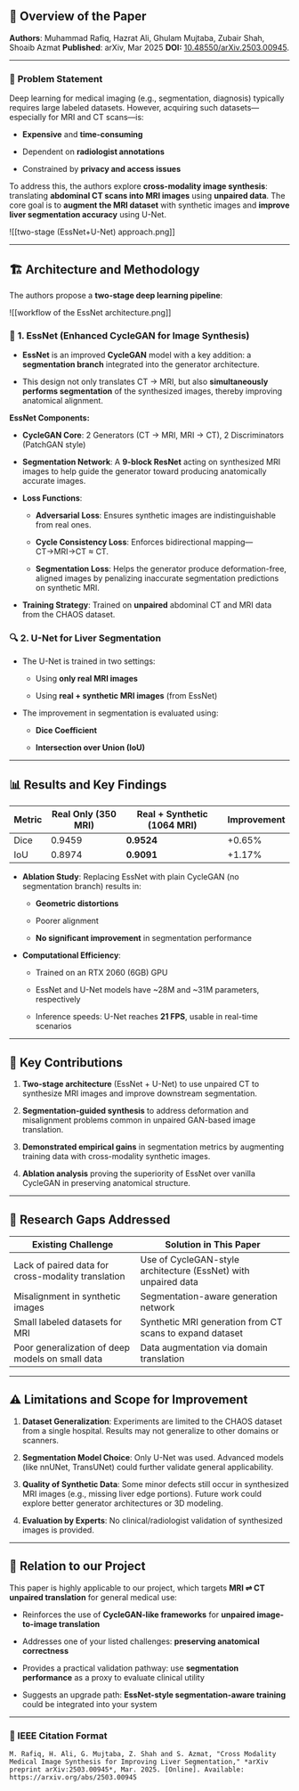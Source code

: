 ## 🧠 **Overview of the Paper**

**Authors**: Muhammad Rafiq, Hazrat Ali, Ghulam Mujtaba, Zubair Shah, Shoaib Azmat
**Published**: arXiv, Mar 2025
**DOI:** [10.48550/arXiv.2503.00945](https://doi.org/10.48550/arXiv.2503.00945).

---

### 🎯 **Problem Statement**

Deep learning for medical imaging (e.g., segmentation, diagnosis) typically requires large labeled datasets. However, acquiring such datasets—especially for MRI and CT scans—is:

- **Expensive** and **time-consuming**
    
- Dependent on **radiologist annotations**
    
- Constrained by **privacy and access issues**
    

To address this, the authors explore **cross-modality image synthesis**: translating **abdominal CT scans into MRI images** using **unpaired data**. The core goal is to **augment the MRI dataset** with synthetic images and **improve liver segmentation accuracy** using U-Net.

![[two-stage (EssNet+U-Net) approach.png]]

---

## 🏗️ **Architecture and Methodology**

The authors propose a **two-stage deep learning pipeline**:

![[workflow of the EssNet architecture.png]]
### 🔧 **1. EssNet (Enhanced CycleGAN for Image Synthesis)**

- **EssNet** is an improved **CycleGAN** model with a key addition: a **segmentation branch** integrated into the generator architecture.
    
- This design not only translates CT → MRI, but also **simultaneously performs segmentation** of the synthesized images, thereby improving anatomical alignment.
    

**EssNet Components:**

- **CycleGAN Core**: 2 Generators (CT → MRI, MRI → CT), 2 Discriminators (PatchGAN style)
    
- **Segmentation Network**: A **9-block ResNet** acting on synthesized MRI images to help guide the generator toward producing anatomically accurate images.
    
- **Loss Functions**:
    
    - **Adversarial Loss**: Ensures synthetic images are indistinguishable from real ones.
        
    - **Cycle Consistency Loss**: Enforces bidirectional mapping—CT→MRI→CT ≈ CT.
        
    - **Segmentation Loss**: Helps the generator produce deformation-free, aligned images by penalizing inaccurate segmentation predictions on synthetic MRI.
        
- **Training Strategy**: Trained on **unpaired** abdominal CT and MRI data from the CHAOS dataset.

### 🔍 **2. U-Net for Liver Segmentation**

- The U-Net is trained in two settings:
    
    - Using **only real MRI images**
        
    - Using **real + synthetic MRI images** (from EssNet)
        
- The improvement in segmentation is evaluated using:
    
    - **Dice Coefficient**
        
    - **Intersection over Union (IoU)**
        

---

## 📊 **Results and Key Findings**

| Metric | Real Only (350 MRI) | Real + Synthetic (1064 MRI) | Improvement |
| ------ | ------------------- | --------------------------- | ----------- |
| Dice   | 0.9459              | **0.9524**                  | +0.65%      |
| IoU    | 0.8974              | **0.9091**                  | +1.17%      |

- **Ablation Study**: Replacing EssNet with plain CycleGAN (no segmentation branch) results in:
    
    - **Geometric distortions**
        
    - Poorer alignment
        
    - **No significant improvement** in segmentation performance
        
- **Computational Efficiency**:
    
    - Trained on an RTX 2060 (6GB) GPU
        
    - EssNet and U-Net models have ~28M and ~31M parameters, respectively
        
    - Inference speeds: U-Net reaches **21 FPS**, usable in real-time scenarios
        

---

## 🧩 **Key Contributions**

1. **Two-stage architecture** (EssNet + U-Net) to use unpaired CT to synthesize MRI images and improve downstream segmentation.
    
2. **Segmentation-guided synthesis** to address deformation and misalignment problems common in unpaired GAN-based image translation.
    
3. **Demonstrated empirical gains** in segmentation metrics by augmenting training data with cross-modality synthetic images.
    
4. **Ablation analysis** proving the superiority of EssNet over vanilla CycleGAN in preserving anatomical structure.
    

---

## 🔬 **Research Gaps Addressed**

| Existing Challenge                                 | Solution in This Paper                                         |
| -------------------------------------------------- | -------------------------------------------------------------- |
| Lack of paired data for cross-modality translation | Use of CycleGAN-style architecture (EssNet) with unpaired data |
| Misalignment in synthetic images                   | Segmentation-aware generation network                          |
| Small labeled datasets for MRI                     | Synthetic MRI generation from CT scans to expand dataset       |
| Poor generalization of deep models on small data   | Data augmentation via domain translation                       |

---

## ⚠️ **Limitations and Scope for Improvement**

1. **Dataset Generalization**: Experiments are limited to the CHAOS dataset from a single hospital. Results may not generalize to other domains or scanners.
    
2. **Segmentation Model Choice**: Only U-Net was used. Advanced models (like nnUNet, TransUNet) could further validate general applicability.
    
3. **Quality of Synthetic Data**: Some minor defects still occur in synthesized MRI images (e.g., missing liver edge portions). Future work could explore better generator architectures or 3D modeling.
    
4. **Evaluation by Experts**: No clinical/radiologist validation of synthesized images is provided.
    

---

## 🔄 **Relation to our Project**

This paper is highly applicable to our project, which targets **MRI ⇌ CT unpaired translation** for general medical use:

- Reinforces the use of **CycleGAN-like frameworks** for **unpaired image-to-image translation**
    
- Addresses one of your listed challenges: **preserving anatomical correctness**
    
- Provides a practical validation pathway: use **segmentation performance** as a proxy to evaluate clinical utility
    
- Suggests an upgrade path: **EssNet-style segmentation-aware training** could be integrated into your system

---

### 📎 IEEE Citation Format

```copy
M. Rafiq, H. Ali, G. Mujtaba, Z. Shah and S. Azmat, "Cross Modality Medical Image Synthesis for Improving Liver Segmentation," *arXiv preprint arXiv:2503.00945*, Mar. 2025. [Online]. Available: https://arxiv.org/abs/2503.00945
```
